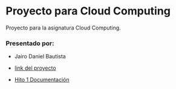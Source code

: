 # Proyecto para Cloud Computing

Proyecto para la asignatura Cloud Computing.


### Presentado por:

* Jairo Daniel Bautista

* [link del proyecto](https://danielbc09.github.io/Proyecto_CC/)

* [Hito 1 Documentación](https://github.com/danielbc09/Proyecto_CC/blob/hito_1/Documentacion.md/)